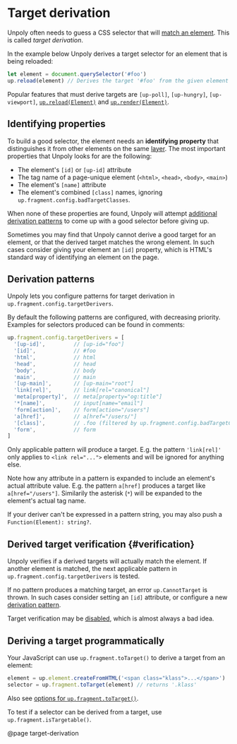 Target derivation
=================

Unpoly often needs to guess a CSS selector that will [match an element](/targeting-fragments). This is called *target derivation*.

In the example below Unpoly derives a target selector for an element that is being reloaded:

```js
let element = document.querySelector('#foo')
up.reload(element) // Derives the target '#foo' from the given element
```

Popular features that must derive targets are `[up-poll]`,  `[up-hungry]`, `[up-viewport]`, [`up.reload(Element)`](/up.reload) and [`up.render(Element)`](/up.render).



Identifying properties
----------------------

To build a good selector, the element needs an **identifying property** that distinguishes it from other elements on the same [layer](/up.layer). The most important properties that Unpoly looks for are the following:

- The element's `[id]` or `[up-id]` attribute
- The tag name of a page-unique element (`<html>`, `<head>`, `<body>`, `<main>`)
- The element's `[name]` attribute
- The element's combined `[class]` names, ignoring `up.fragment.config.badTargetClasses`.

When none of these properties are found, Unpoly will attempt [additional derivation patterns](#derivation-patterns) to come up with a good selector before giving up.

Sometimes you may find that Unpoly cannot derive a good target for an element, or that the derived target matches the wrong element. In such cases consider giving your element an `[id]` property, which is HTML's standard way of identifying an element on the page.


Derivation patterns
-------------------

Unpoly lets you configure patterns for target derivation in `up.fragment.config.targetDerivers`.

By default the following patterns are configured, with decreasing priority. Examples for selectors produced can be found in comments:

```js
up.fragment.config.targetDerivers = [
  '[up-id]',         // [up-id="foo"]
  '[id]',            // #foo
  'html',            // html
  'head',            // head
  'body',            // body
  'main',            // main
  '[up-main]',       // [up-main="root"]
  'link[rel]',       // link[rel="canonical"]
  'meta[property]',  // meta[property="og:title"]
  '*[name]',         // input[name="email"]
  'form[action]',    // form[action="/users"]
  'a[href]',         // a[href="/users/"]
  '[class]',         // .foo (filtered by up.fragment.config.badTargetClasses)
  'form',            // form
]
```

Only applicable pattern will produce a target. E.g. the pattern `'link[rel]'` only applies to `<link rel="...">` elements and will be ignored for anything else.

Note how any attribute in a pattern is expanded to include an element's actual attribute value. E.g. the pattern `a[href]` produces a target like `a[href="/users"]`.
Similarily the asterisk (`*`) will be expanded to the element's actual tag name. 

If your deriver can't be expressed in a pattern string, you may also push a `Function(Element): string?`.


Derived target verification {#verification}
---------------------------

Unpoly verifies if a derived targets will actually match the element. If another element is matched, the next applicable pattern in `up.fragment.config.targetDerivers` is tested.

If no pattern produces a matching target, an error `up.CannotTarget` is thrown. In such cases consider setting an `[id]` attribute, or configure a new [derivation pattern](#derivation-patterns).

Target verification may be [disabled](/up.fragment.config#config.verifyDerivedTarget), which is almost always a bad idea.


Deriving a target programmatically
----------------------------------

Your JavaScript can use `up.fragment.toTarget()` to derive a target from an element:

```js
element = up.element.createFromHTML('<span class="klass">...</span>')
selector = up.fragment.toTarget(element) // returns '.klass'
```

Also see [options for `up.fragment.toTarget()`](/up.fragment.toTarget#parameters).

To test if a selector can be derived from a target, use `up.fragment.isTargetable()`.


@page target-derivation
